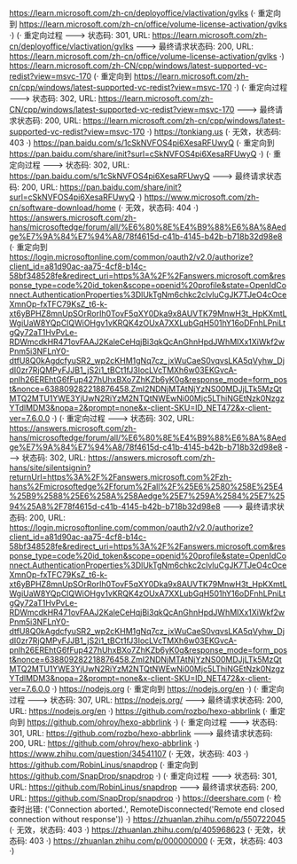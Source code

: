 https://learn.microsoft.com/zh-cn/deployoffice/vlactivation/gvlks (· 重定向到 https://learn.microsoft.com/zh-cn/office/volume-license-activation/gvlks ·)
(· 重定向过程 ---> 状态码: 301, URL: https://learn.microsoft.com/zh-cn/deployoffice/vlactivation/gvlks ---> 最终请求状态码: 200, URL: https://learn.microsoft.com/zh-cn/office/volume-license-activation/gvlks ·)
https://learn.microsoft.com/zh-CN/cpp/windows/latest-supported-vc-redist?view=msvc-170 (· 重定向到 https://learn.microsoft.com/zh-cn/cpp/windows/latest-supported-vc-redist?view=msvc-170 ·)
(· 重定向过程 ---> 状态码: 302, URL: https://learn.microsoft.com/zh-CN/cpp/windows/latest-supported-vc-redist?view=msvc-170 ---> 最终请求状态码: 200, URL: https://learn.microsoft.com/zh-cn/cpp/windows/latest-supported-vc-redist?view=msvc-170 ·)
https://tonkiang.us (· 无效，状态码: 403 ·)
https://pan.baidu.com/s/1cSkNVFOS4pi6XesaRFUwyQ (· 重定向到 https://pan.baidu.com/share/init?surl=cSkNVFOS4pi6XesaRFUwyQ ·)
(· 重定向过程 ---> 状态码: 302, URL: https://pan.baidu.com/s/1cSkNVFOS4pi6XesaRFUwyQ ---> 最终请求状态码: 200, URL: https://pan.baidu.com/share/init?surl=cSkNVFOS4pi6XesaRFUwyQ ·)
https://www.microsoft.com/zh-cn/software-download/home (· 无效，状态码: 404 ·)
https://answers.microsoft.com/zh-hans/microsoftedge/forum/all/%E6%80%8E%E4%B9%88%E6%8A%8Aedge%E7%9A%84%E7%94%A8/78f4615d-c41b-4145-b42b-b718b32d98e8 (· 重定向到 https://login.microsoftonline.com/common/oauth2/v2.0/authorize?client_id=a81d90ac-aa75-4cf8-b14c-58bf348528fe&redirect_uri=https%3A%2F%2Fanswers.microsoft.com&response_type=code%20id_token&scope=openid%20profile&state=OpenIdConnect.AuthenticationProperties%3DlUkTgNm6chkc2clvluCgJK7TJeO4cOceXmnOp-fxTFC79KsZ_t6-k-xt6yBPHZ8mnUpSOrRorIh0TovF5qXY0Dka9x8AUVTK79MnwH3t_HpKXmtLWgiUaW8YQpClQWiOHgv1vKRQK4zOUxA7XXLubGqH501hY16oDFnhLPniLtgQy72aT1HvPvLe-RDWmcdkHR471ovFAAJ2KaleCeHqjBi3qkQcAnGhnHpdJWhMIXx1XiWkf2wPnm5i3NFLnY0-dtfU8Q0kAgdcfyuSR2_wp2cKHM1gNq7cz_jxWuCaeS0vqvsLKA5qVyhw_DjdI0zr7RjQMPyFJJB1_jS2i1_tBCt1fJ3IocLVcTMXh6w03EKGvcA-pnlh26EREhtG6fFup427hUhxBXo7ZhKZb6yK0g&response_mode=form_post&nonce=638809282218876458.ZmI2NDNjMTAtNjYzNS00MDJjLTk5MzQtMTQ2MTU1YWE3YjUwN2RiYzM2NTQtNWEwNi00Mjc5LThiNGEtNzk0NzgzYTdlMDM3&nopa=2&prompt=none&x-client-SKU=ID_NET472&x-client-ver=7.6.0.0 ·)
(· 重定向过程 ---> 状态码: 302, URL: https://answers.microsoft.com/zh-hans/microsoftedge/forum/all/%E6%80%8E%E4%B9%88%E6%8A%8Aedge%E7%9A%84%E7%94%A8/78f4615d-c41b-4145-b42b-b718b32d98e8 ---> 状态码: 302, URL: https://answers.microsoft.com/zh-hans/site/silentsignin?returnUrl=https%3A%2F%2Fanswers.microsoft.com%2Fzh-hans%2Fmicrosoftedge%2Fforum%2Fall%2F%25E6%2580%258E%25E4%25B9%2588%25E6%258A%258Aedge%25E7%259A%2584%25E7%2594%25A8%2F78f4615d-c41b-4145-b42b-b718b32d98e8 ---> 最终请求状态码: 200, URL: https://login.microsoftonline.com/common/oauth2/v2.0/authorize?client_id=a81d90ac-aa75-4cf8-b14c-58bf348528fe&redirect_uri=https%3A%2F%2Fanswers.microsoft.com&response_type=code%20id_token&scope=openid%20profile&state=OpenIdConnect.AuthenticationProperties%3DlUkTgNm6chkc2clvluCgJK7TJeO4cOceXmnOp-fxTFC79KsZ_t6-k-xt6yBPHZ8mnUpSOrRorIh0TovF5qXY0Dka9x8AUVTK79MnwH3t_HpKXmtLWgiUaW8YQpClQWiOHgv1vKRQK4zOUxA7XXLubGqH501hY16oDFnhLPniLtgQy72aT1HvPvLe-RDWmcdkHR471ovFAAJ2KaleCeHqjBi3qkQcAnGhnHpdJWhMIXx1XiWkf2wPnm5i3NFLnY0-dtfU8Q0kAgdcfyuSR2_wp2cKHM1gNq7cz_jxWuCaeS0vqvsLKA5qVyhw_DjdI0zr7RjQMPyFJJB1_jS2i1_tBCt1fJ3IocLVcTMXh6w03EKGvcA-pnlh26EREhtG6fFup427hUhxBXo7ZhKZb6yK0g&response_mode=form_post&nonce=638809282218876458.ZmI2NDNjMTAtNjYzNS00MDJjLTk5MzQtMTQ2MTU1YWE3YjUwN2RiYzM2NTQtNWEwNi00Mjc5LThiNGEtNzk0NzgzYTdlMDM3&nopa=2&prompt=none&x-client-SKU=ID_NET472&x-client-ver=7.6.0.0 ·)
https://nodejs.org (· 重定向到 https://nodejs.org/en ·)
(· 重定向过程 ---> 状态码: 307, URL: https://nodejs.org/ ---> 最终请求状态码: 200, URL: https://nodejs.org/en ·)
https://github.com/rozbo/hexo-abbrlink (· 重定向到 https://github.com/ohroy/hexo-abbrlink ·)
(· 重定向过程 ---> 状态码: 301, URL: https://github.com/rozbo/hexo-abbrlink ---> 最终请求状态码: 200, URL: https://github.com/ohroy/hexo-abbrlink ·)
https://www.zhihu.com/question/34541107 (· 无效，状态码: 403 ·)
https://github.com/RobinLinus/snapdrop (· 重定向到 https://github.com/SnapDrop/snapdrop ·)
(· 重定向过程 ---> 状态码: 301, URL: https://github.com/RobinLinus/snapdrop ---> 最终请求状态码: 200, URL: https://github.com/SnapDrop/snapdrop ·)
https://deershare.com (· 检查时出错: ('Connection aborted.', RemoteDisconnected('Remote end closed connection without response')) ·)
https://zhuanlan.zhihu.com/p/550722045 (· 无效，状态码: 403 ·)
https://zhuanlan.zhihu.com/p/405968623 (· 无效，状态码: 403 ·)
https://zhuanlan.zhihu.com/p/000000000 (· 无效，状态码: 403 ·)
